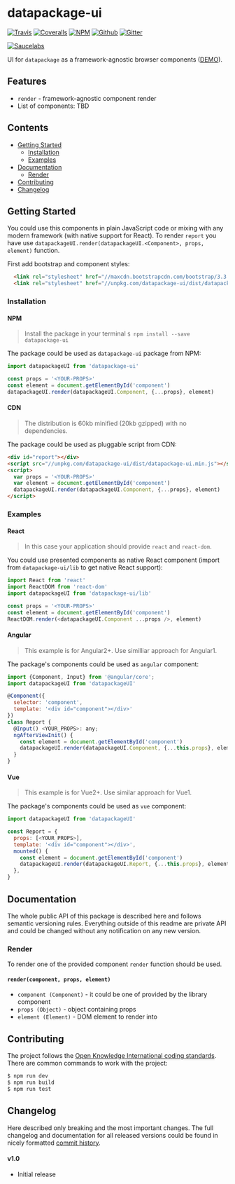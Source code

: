 # datapackage-ui

[![Travis](https://img.shields.io/travis/frictionlessdata/datapackage-ui/master.svg)](https://travis-ci.org/frictionlessdata/datapackage-ui)
[![Coveralls](https://coveralls.io/repos/github/frictionlessdata/datapackage-ui/badge.svg?branch=master)](https://coveralls.io/github/frictionlessdata/datapackage-ui?branch=master)
[![NPM](https://img.shields.io/npm/v/datapackage-ui.svg)](https://www.npmjs.com/package/datapackage-ui)
[![Github](https://img.shields.io/badge/github-master-brightgreen)](https://github.com/frictionlessdata/datapackage-ui)
[![Gitter](https://img.shields.io/gitter/room/frictionlessdata/chat.svg)](https://gitter.im/frictionlessdata/chat)

[![Saucelabs](https://saucelabs.com/browser-matrix/datapackageui.svg)](https://saucelabs.com/u/datapackageui)

UI for `datapackage` as a framework-agnostic browser components ([DEMO](https://frictionlessdata.github.io/datapackage-ui/)).

## Features

- `render` - framework-agnostic component render
- List of components: TBD

## Contents

<!-- START doctoc generated TOC please keep comment here to allow auto update -->
<!-- DON'T EDIT THIS SECTION, INSTEAD RE-RUN doctoc TO UPDATE -->


- [Getting Started](#getting-started)
  - [Installation](#installation)
  - [Examples](#examples)
- [Documentation](#documentation)
  - [Render](#render)
- [Contributing](#contributing)
- [Changelog](#changelog)

<!-- END doctoc generated TOC please keep comment here to allow auto update -->

## Getting Started

You could use this components in plain JavaScript code or mixing with any modern framework (with native support for React). To render `report` you have use `datapackageUI.render(datapackageUI.<Component>, props, element)` function.

First add bootstrap and component styles:

```html
  <link rel="stylesheet" href="//maxcdn.bootstrapcdn.com/bootstrap/3.3.7/css/bootstrap.min.css">
  <link rel="stylesheet" href="//unpkg.com/datapackage-ui/dist/datapackage-ui.min.css">
```

### Installation

#### NPM

> Install the package in your terminal `$ npm install --save datapackage-ui`

The package could be used as `datapackage-ui` package from NPM:

```javascript
import datapackageUI from 'datapackage-ui'

const props = '<YOUR-PROPS>'
const element = document.getElementById('component')
datapackageUI.render(datapackageUI.Component, {...props}, element)
```

#### CDN

> The distribution is 60kb minified (20kb gzipped) with no dependencies.

The package could be used as pluggable script from CDN:

```html
<div id="report"></div>
<script src="//unpkg.com/datapackage-ui/dist/datapackage-ui.min.js"></script>
<script>
  var props = '<YOUR-PROPS>'
  var element = document.getElementById('component')
  datapackageUI.render(datapackageUI.Component, {...props}, element)
</script>
```

### Examples

#### React

> In this case your application should provide `react` and `react-dom`.

You could use presented components as native React component (import from `datapackage-ui/lib` to get native React support):

```javascript
import React from 'react'
import ReactDOM from 'react-dom'
import datapackageUI from 'datapackage-ui/lib'

const props = '<YOUR-PROPS>'
const element = document.getElementById('component')
ReactDOM.render(<datapackageUI.Component ...props />, element)
```

#### Angular

> This example is for Angular2+. Use similliar approach for Angular1.

The package's components could be used as `angular` component:

```javascript
import {Component, Input} from '@angular/core';
import datapackageUI from 'datapackageUI'

@Component({
  selector: 'component',
  template: '<div id="component"></div>'
})
class Report {
  @Input() <YOUR_PROPS>: any;
  ngAfterViewInit() {
    const element = document.getElementById('component')
    datapackageUI.render(datapackageUI.Component, {...this.props}, element)
  }
}
```

#### Vue

> This example is for Vue2+. Use similar approach for Vue1.

The package's components could be used as `vue` component:

```javascript
import datapackageUI from 'datapackageUI'

const Report = {
  props: [<YOUR_PROPS>],
  template: '<div id="component"></div>',
  mounted() {
    const element = document.getElementById('component')
    datapackageUI.render(datapackageUI.Report, {...this.props}, element)
  },
}
```

## Documentation

The whole public API of this package is described here and follows semantic versioning rules. Everything outside of this readme are private API and could be changed without any notification on any new version.

### Render

To render one of the provided component `render` function should be used.

#### `render(component, props, element)`

- `component (Component)` - it could be one of provided by the library component
- `props (Object)` - object containing props
- `element (Element)` - DOM element to render into

## Contributing

The project follows the [Open Knowledge International coding standards](https://github.com/okfn/coding-standards). There are common commands to work with the project:

```bash
$ npm run dev
$ npm run build
$ npm run test
```

## Changelog

Here described only breaking and the most important changes. The full changelog and documentation for all released versions could be found in nicely formatted [commit history](https://github.com/frictionlessdata/datapackage-ui/commits/master).

#### v1.0

- Initial release
